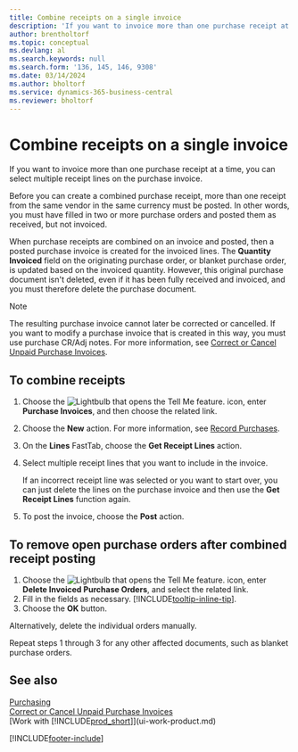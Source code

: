 ```yaml
---
title: Combine receipts on a single invoice
description: 'If you want to invoice more than one purchase receipt at a time, you can use the Combine Receipts function.'
author: brentholtorf
ms.topic: conceptual
ms.devlang: al
ms.search.keywords: null
ms.search.form: '136, 145, 146, 9308'
ms.date: 03/14/2024
ms.author: bholtorf
ms.service: dynamics-365-business-central
ms.reviewer: bholtorf
---
```

# Combine receipts on a single invoice

If you want to invoice more than one purchase receipt at a time, you can select multiple receipt lines on the purchase invoice.  

Before you can create a combined purchase receipt, more than one receipt from the same vendor in the same currency must be posted. In other words, you must have filled in two or more purchase orders and posted them as received, but not invoiced.  

When purchase receipts are combined on an invoice and posted, then a posted purchase invoice is created for the invoiced lines. The **Quantity Invoiced** field on the originating purchase order, or blanket purchase order, is updated based on the invoiced quantity. However, this original purchase document isn't deleted, even if it has been fully received and invoiced, and you must therefore delete the purchase document.  

> [!NOTE]
> The resulting purchase invoice cannot later be corrected or cancelled. If you want to modify a purchase invoice that is created in this way, you must use purchase CR/Adj notes. For more information, see [Correct or Cancel Unpaid Purchase Invoices](purchasing-how-correct-cancel-unpaid-purchase-invoices.md).

## To combine receipts

1. Choose the ![Lightbulb that opens the Tell Me feature.](media/ui-search/search_small.png "Tell me what you want to do") icon, enter **Purchase Invoices**, and then choose the related link.  
2. Choose the **New** action. For more information, see [Record Purchases](purchasing-how-record-purchases.md).  
3. On the **Lines** FastTab, choose the **Get Receipt Lines** action.  
4. Select multiple receipt lines that you want to include in the invoice.  

    If an incorrect receipt line was selected or you want to start over, you can just delete the lines on the purchase invoice and then use the **Get Receipt Lines** function again.  
5. To post the invoice, choose the **Post** action.  

## To remove open purchase orders after combined receipt posting

1. Choose the ![Lightbulb that opens the Tell Me feature.](media/ui-search/search_small.png "Tell me what you want to do") icon, enter **Delete Invoiced Purchase Orders**, and select the related link.  
2. Fill in the fields as necessary. [!INCLUDE[tooltip-inline-tip](includes/tooltip-inline-tip_md.md)].
3. Choose the **OK** button.  

Alternatively, delete the individual orders manually.

Repeat steps 1 through 3 for any other affected documents, such as blanket purchase orders.

## See also

[Purchasing](purchasing-manage-purchasing.md)  
[Correct or Cancel Unpaid Purchase Invoices](purchasing-how-correct-cancel-unpaid-purchase-invoices.md)  
[Work with [!INCLUDE[prod_short](includes/prod_short.md)]](ui-work-product.md)  


[!INCLUDE[footer-include](includes/footer-banner.md)]
